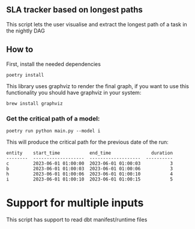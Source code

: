 ## SLA tracker based on longest paths

This script lets the user visualise and extract the longest path of a task in the nightly DAG


## How to

First, install the needed dependencies
```commandline
poetry install
```

This library uses graphviz to render the final graph, if you want to use this functionality you should have graphviz in your system:
```commandline
brew install graphviz
```


### Get the critical path of a model:

```commandline
poetry run python main.py --model i
```
This will produce the critical path for the previous date of the run:
```commandline
entity    start_time           end_time               duration  
--------  -------------------  -------------------  ----------  
c         2023-06-01 01:00:00  2023-06-01 01:00:03           3  
b         2023-06-01 01:00:03  2023-06-01 01:00:06           3  
h         2023-06-01 01:00:06  2023-06-01 01:00:10           4  
i         2023-06-01 01:00:10  2023-06-01 01:00:15           5  
```


# Support for multiple inputs
This script has support to read dbt manifest/runtime files
